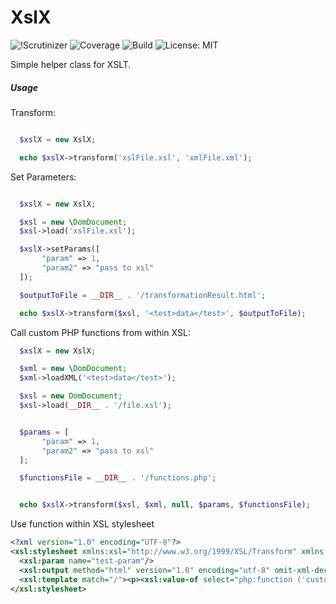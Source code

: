 # XslX
![!Scrutinizer](https://scrutinizer-ci.com/g/isaac-perkins/xslZ/badges/quality-score.png?b=master)
![Coverage](https://scrutinizer-ci.com/g/isaac-perkins/xslZ/badges/coverage.png?b=master)
![Build](https://scrutinizer-ci.com/g/isaac-perkins/xslZ/badges/build.png?b=master)
![License: MIT](https://img.shields.io/github/license/mashape/apistatus.svg)

Simple helper class for XSLT.

##### Usage

Transform:
``` php

  $xslX = new XslX;

  echo $xslX->transform('xslFile.xsl', 'xmlFile.xml');
```

Set Parameters:
``` php

  $xslX = new XslX;

  $xsl = new \DomDocument;
  $xsl->load('xslFile.xsl');

  $xslX->setParams([
	   "param" => 1,
	   "param2" => "pass to xsl"
  ]);

  $outputToFile = __DIR__ . '/transformationResult.html';

  echo $xslX->transform($xsl, '<test>data</test>', $outputToFile);
```

Call custom PHP functions from within XSL:
``` php
  $xslX = new XslX;

  $xml = new \DomDocument;
  $xml->loadXML('<test>data</test>');

  $xsl = new DomDocument;
  $xsl->load(__DIR__ . '/file.xsl');


  $params = [
	   "param" => 1,
	   "param2" => "pass to xsl"
  ];

  $functionsFile = __DIR__ . '/functions.php';


  echo $xslX->transform($xsl, $xml, null, $params, $functionsFile);
```

Use function within XSL stylesheet
``` xml
<?xml version="1.0" encoding="UTF-8"?>
<xsl:stylesheet xmlns:xsl="http://www.w3.org/1999/XSL/Transform" xmlns:php="http://php.net/xsl" version="1.0">
  <xsl:param name="test-param"/>
  <xsl:output method="html" version="1.0" encoding="utf-8" omit-xml-declaration="yes" standalone="no" indent="no" doctype-public="html"/>
  <xsl:template match="/"><p><xsl:value-of select="php:function ('customFunction', $test-param)"/></p></xsl:template>
</xsl:stylesheet>
```
